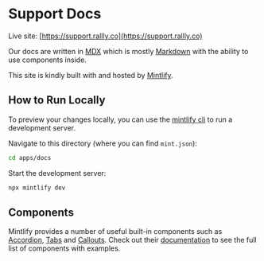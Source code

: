 # Support Docs

Live site: [https://support.rallly.co](https://support.rallly.co)

Our docs are written in [MDX](https://mdxjs.com/) which is mostly [Markdown](https://www.markdownguide.org/cheat-sheet) with the ability to use components inside.

This site is kindly built with and hosted by [Mintlify](https://mintlify.com).

## How to Run Locally

To preview your changes locally, you can use the [mintlify cli](https://mintlify.com/docs/development) to run a development server.


Navigate to this directory (where you can find `mint.json`):

```bash
cd apps/docs
```

Start the development server:

```bash
npx mintlify dev
```

## Components

Mintlify provides a number of useful built-in components such as [Accordion](https://mintlify.com/docs/components/accordion), [Tabs](https://mintlify.com/docs/components/tabs) and [Callouts](https://mintlify.com/docs/components/callouts). Check out their [documentation](https://mintlify.com/docs/components) to see the full list of components with examples.
